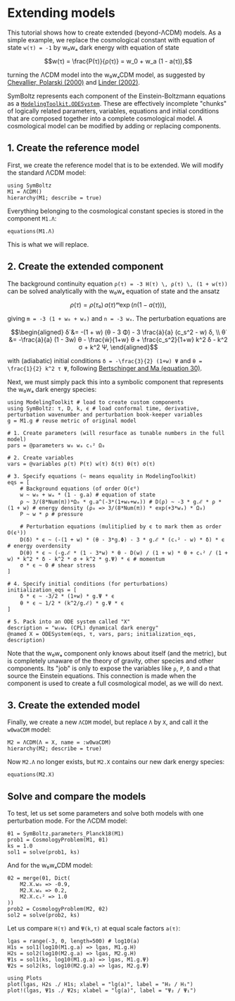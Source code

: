 # Extending models

This tutorial shows how to create extended (beyond-ΛCDM) models.
As a simple example, we replace the cosmological constant with equation of state ``w(τ) = -1`` by w₀wₐ dark energy with equation of state
```math
w(τ) = \frac{P(τ)}{ρ(τ)} = w_0 + w_a (1 - a(τ)),
```
turning the ΛCDM model into the w₀wₐCDM model,
as suggested by [Chevallier, Polarski (2000)](https://arxiv.org/abs/gr-qc/0009008) and [Linder (2002)](https://arxiv.org/abs/astro-ph/0208512).

SymBoltz represents each component of the Einstein-Boltzmann equations as a [`ModelingToolkit.ODESystem`](https://docs.sciml.ai/ModelingToolkit/stable/systems/ODESystem/#ModelingToolkit.ODESystem).
These are effectively incomplete "chunks" of logically related parameters, variables, equations and initial conditions
that are composed together into a complete cosmological model.
A cosmological model can be modified by adding or replacing components.

## 1. Create the reference model

First, we create the reference model that is to be extended.
We will modify the standard ΛCDM model:
```@example ext
using SymBoltz
M1 = ΛCDM()
hierarchy(M1; describe = true)
```
Everything belonging to the cosmological constant species is stored in the component `M1.Λ`:
```@example ext
equations(M1.Λ)
```
This is what we will replace.

## 2. Create the extended component

The background continuity equation
``ρ̇(τ) = -3 H(τ) \, ρ(τ) \, (1 + w(τ))``
can be solved analytically with the w₀wₐ equation of state and the ansatz
```math
ρ(τ) = ρ(τ₀) \, a(τ)ᵐ \exp(n (1 - a(τ))),
```
giving ``m = -3 (1 + w₀ + wₐ)`` and ``n = -3 wₐ``.
The perturbation equations are
```math
\begin{aligned}
δ̇ &= -(1 + w) (θ - 3 Φ̇) - 3 \frac{ȧ}{a} (c_s^2 - w) δ, \\
θ̇ &= -\frac{ȧ}{a} (1 - 3w) θ - \frac{ẇ}{1+w} θ + \frac{c_s^2}{1+w} k^2 δ - k^2 σ + k^2 Ψ,
\end{aligned}
```
with (adiabatic) initial conditions ``δ = -\frac{3}{2} (1+w) Ψ`` and ``θ = \frac{1}{2} k^2 τ Ψ``,
following [Bertschinger and Ma (equation 30)](https://arxiv.org/pdf/astro-ph/9506072#%5B%7B%22num%22%3A70%2C%22gen%22%3A0%7D%2C%7B%22name%22%3A%22FitH%22%7D%2C387%5D).

Next, we must simply pack this into a symbolic component that represents the w₀wₐ dark energy species:
```@example ext
using ModelingToolkit # load to create custom components
using SymBoltz: τ, D, k, ϵ # load conformal time, derivative, perturbation wavenumber and perturbation book-keeper variables
g = M1.g # reuse metric of original model

# 1. Create parameters (will resurface as tunable numbers in the full model)
pars = @parameters w₀ wₐ cₛ² Ω₀

# 2. Create variables
vars = @variables ρ(τ) P(τ) w(τ) δ(τ) θ(τ) σ(τ)

# 3. Specify equations (~ means equality in ModelingToolkit)
eqs = [
    # Background equations (of order O(ϵ⁰)
    w ~ w₀ + wₐ * (1 - g.a) # equation of state
    ρ ~ 3/(8*Num(π))*Ω₀ * g.a^(-3*(1+w₀+wₐ)) # D(ρ) ~ -3 * g.ℰ * ρ * (1 + w) # energy density (ρ₀ => 3/(8*Num(π)) * exp(+3*wₐ) * Ω₀)
    P ~ w * ρ # pressure

    # Perturbation equations (mulitiplied by ϵ to mark them as order O(ϵ¹))
    D(δ) * ϵ ~ (-(1 + w) * (θ - 3*g.Φ) - 3 * g.ℰ * (cₛ² - w) * δ) * ϵ # energy overdensity
    D(θ) * ϵ ~ (-g.ℰ * (1 - 3*w) * θ - D(w) / (1 + w) * θ + cₛ² / (1 + w) * k^2 * δ - k^2 * σ + k^2 * g.Ψ) * ϵ # momentum
    σ * ϵ ~ 0 # shear stress
]

# 4. Specify initial conditions (for perturbations)
initialization_eqs = [
    δ * ϵ ~ -3/2 * (1+w) * g.Ψ * ϵ
    θ * ϵ ~ 1/2 * (k^2/g.ℰ) * g.Ψ * ϵ
]

# 5. Pack into an ODE system called "X"
description = "w₀wₐ (CPL) dynamical dark energy"
@named X = ODESystem(eqs, τ, vars, pars; initialization_eqs, description)
```

Note that the w₀wₐ component only knows about itself (and the metric),
but is completely unaware of the theory of gravity, other species and other components.
Its "job" is only to expose the variables like `ρ`, `P`, `δ` and `σ` that source the Einstein equations.
This connection is made when the component is used to create a full cosmological model, as we will do next.

## 3. Create the extended model

Finally, we create a new `ΛCDM` model, but replace `Λ` by `X`, and call it the `w0waCDM` model:
```@example ext
M2 = ΛCDM(Λ = X, name = :w0waCDM)
hierarchy(M2; describe = true)
```
Now `M2.Λ` no longer exists, but `M2.X` contains our new dark energy species:
```@example ext
equations(M2.X)
```

## Solve and compare the models

To test, let us set some parameters and solve both models with one perturbation mode.
For the ΛCDM model:
```@example ext
θ1 = SymBoltz.parameters_Planck18(M1)
prob1 = CosmologyProblem(M1, θ1)
ks = 1.0
sol1 = solve(prob1, ks)
```
And for the w₀wₐCDM model:
```@example ext
θ2 = merge(θ1, Dict(
    M2.X.w₀ => -0.9,
    M2.X.wₐ => 0.2,
    M2.X.cₛ² => 1.0
))
prob2 = CosmologyProblem(M2, θ2)
sol2 = solve(prob2, ks)
```
Let us compare ``H(τ)`` and ``Ψ(k,τ)`` at equal scale factors ``a(τ)``:
```@example ext
lgas = range(-3, 0, length=500) # log10(a)
H1s = sol1(log10(M1.g.a) => lgas, M1.g.H)
H2s = sol2(log10(M2.g.a) => lgas, M2.g.H)
Ψ1s = sol1(ks, log10(M1.g.a) => lgas, M1.g.Ψ)
Ψ2s = sol2(ks, log10(M2.g.a) => lgas, M2.g.Ψ)

using Plots
plot(lgas, H2s ./ H1s; xlabel = "lg(a)", label = "H₂ / H₁")
plot!(lgas, Ψ1s ./ Ψ2s; xlabel = "lg(a)", label = "Ψ₂ / Ψ₁")
```
